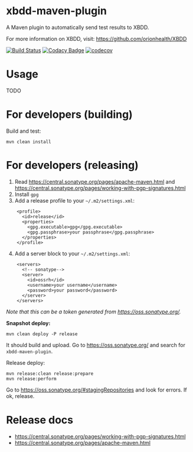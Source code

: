 # xbdd-maven-plugin
A Maven plugin to automatically send test results to XBDD.

For more information on XBDD, visit: https://github.com/orionhealth/XBDD

[![Build Status](https://travis-ci.com/steveswinsburg/xbdd-maven-plugin.svg?branch=master)](https://travis-ci.org/steveswinsburg/xbdd-maven-plugin)
[![Codacy Badge](https://api.codacy.com/project/badge/Grade/e67f4a74d6b845d0834f3b6594e76c9d)](https://www.codacy.com/app/steveswinsburg/xbdd-maven-plugin)
[![codecov](https://codecov.io/gh/steveswinsburg/xbdd-maven-plugin/branch/master/graph/badge.svg)](https://codecov.io/gh/steveswinsburg/xbdd-maven-plugin)

# Usage

TODO

# For developers (building)
Build and test: 
````
mvn clean install
````

# For developers (releasing)

1. Read https://central.sonatype.org/pages/apache-maven.html and https://central.sonatype.org/pages/working-with-pgp-signatures.html
2. Install `gpg`
3. Add a release profile to your `~/.m2/settings.xml`:
```
    <profile>
      <id>release</id>
      <properties>
        <gpg.executable>gpg</gpg.executable>
        <gpg.passphrase>your passphrase</gpg.passphrase>
      </properties>
    </profile>
```
4. Add a server block to your `~/.m2/settings.xml`:
```
    <servers>
      <!-- sonatype-->
      <server>
        <id>ossrh</id>
        <username>your username</username>
        <password>your password</password>
      </server>
    </servers>
```
_Note that this can be a token generated from https://oss.sonatype.org/._

**Snapshot deploy:** 
```
mvn clean deploy -P release
```
It should build and upload. Go to https://oss.sonatype.org/ and search for `xbdd-maven-plugin`. 

Release deploy: 
```
mvn release:clean release:prepare
mvn release:perform
```
Go to https://oss.sonatype.org/#stagingRepositories and look for errors. If ok, release.

# Release docs
* https://central.sonatype.org/pages/working-with-pgp-signatures.html
* https://central.sonatype.org/pages/apache-maven.html

